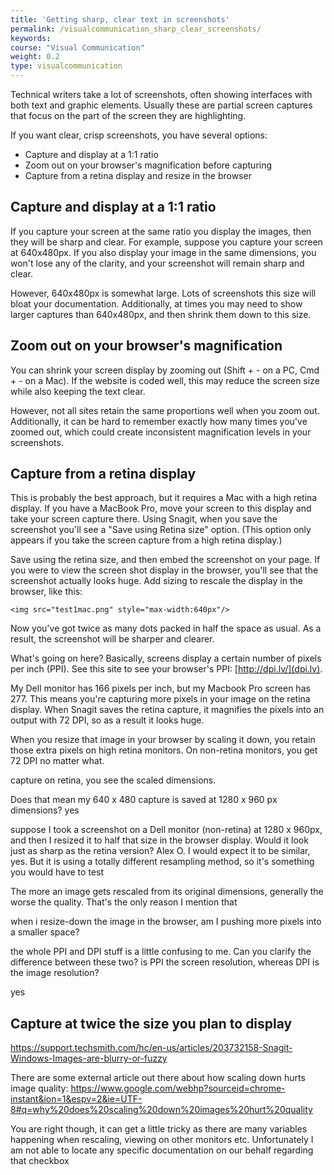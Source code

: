 ```yaml
---
title: 'Getting sharp, clear text in screenshots'
permalink: /visualcommunication_sharp_clear_screenshots/
keywords: 
course: "Visual Communication"
weight: 0.2
type: visualcommunication
---
```


Technical writers take a lot of screenshots, often showing interfaces with both text and graphic elements. Usually these are partial screen captures that focus on the part of the screen they are highlighting. 

If you want clear, crisp screenshots, you have several options:

* Capture and display at a 1:1 ratio
* Zoom out on your browser's magnification before capturing
* Capture from a retina display and resize in the browser

## Capture and display at a 1:1 ratio
If you capture your screen at the same ratio you display the images, then they will be sharp and clear. For example, suppose you capture your screen at 640x480px. If you also display your image in the same dimensions, you won't lose any of the clarity, and your screenshot will remain sharp and clear.

However, 640x480px is somewhat large. Lots of screenshots this size will bloat your documentation. Additionally, at times you may need to show larger captures than 640x480px, and then shrink them down to this size. 

## Zoom out on your browser's magnification

You can shrink your screen display by zooming out (Shift + - on a PC, Cmd +  - on a Mac). If the website is coded well, this may reduce the screen size while also keeping the text clear. 

However, not all sites retain the same proportions well when you zoom out. Additionally, it can be hard to remember exactly how many times you've zoomed out, which could create inconsistent magnification levels in your screenshots.


## Capture from a retina display

This is probably the best approach, but it requires a Mac with a high retina display. If you have a MacBook Pro, move your screen to this display and take your screen capture there. Using Snagit, when you save the screenshot you'll see a "Save using Retina size" option. (This option only appears if you take the screen capture from a high retina display.)

Save using the retina size, and then embed the screenshot on your page. If you were to view the screen shot display in the browser, you'll see that the screenshot actually looks huge. Add sizing to rescale the display in the browser, like this:
 
```
<img src="test1mac.png" style="max-width:640px"/>
```

Now you've got twice as many dots packed in half the space as usual. As a result, the screenshot will be sharper and clearer. 

What's going on here? Basically, screens display a certain number of pixels per inch (PPI). See this site to see your browser's PPI: [http://dpi.lv/](dpi.lv).

My Dell monitor has 166 pixels per inch, but my Macbook Pro screen has 277. This means you're capturing more pixels in your image on the retina display. When Snagit saves the retina capture, it magnifies the pixels into an output with 72 DPI, so as a result it looks huge.

When you resize that image in your browser by scaling it down, you retain those extra pixels on high retina monitors. On non-retina monitors, you get 72 DPI no matter what. 

capture on retina, you see the scaled dimensions.

Does that mean my 640 x 480 capture is saved at 1280 x 960 px dimensions?
yes

suppose I took a screenshot on a Dell monitor (non-retina) at 1280 x 960px, and then I resized it to half that size in the browser display. Would it look just as sharp as the retina version?
Alex O.
I would expect it to be similar, yes. But it is using a totally different resampling method, so it's something you would have to test

The more an image gets rescaled from its original dimensions, generally the worse the quality. That's the only reason I mention that

when i resize-down the image in the browser, am I pushing more pixels into a smaller space?

the whole PPI and DPI stuff is a little confusing to me. Can you clarify the difference between these two? is PPI the screen resolution, whereas DPI is the image resolution?

yes
## Capture at twice the size you plan to display


https://support.techsmith.com/hc/en-us/articles/203732158-Snagit-Windows-Images-are-blurry-or-fuzzy


There are some external article out there about how scaling down hurts image quality: https://www.google.com/webhp?sourceid=chrome-instant&ion=1&espv=2&ie=UTF-8#q=why%20does%20scaling%20down%20images%20hurt%20quality


You are right though, it can get a little tricky as there are many variables happening when rescaling, viewing on other monitors etc. Unfortunately I am not able to locate any specific documentation on our behalf regarding that checkbox